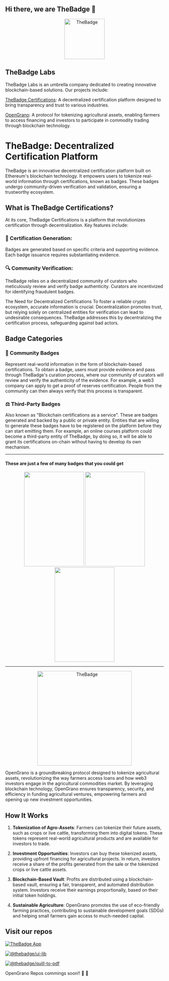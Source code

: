 ## Hi there, we are TheBadge 👋

<p align="center">
  <a href="https://thebadge.xyz">
    <img alt="TheBadge" src="https://www.thebadge.xyz/the_badge_icon.png" width="128">
  </a>
</p>

## TheBadge Labs
TheBadge Labs is an umbrella company dedicated to creating innovative blockchain-based solutions. Our projects include:

[TheBadge Certifications](#what-is-thebadge-certifications): A decentralized certification platform designed to bring transparency and trust to various industries.

[OpenGrano](#how-it-works): A protocol for tokenizing agricultural assets, enabling farmers to access financing and investors to participate in commodity trading through blockchain technology.

# TheBadge: Decentralized Certification Platform

TheBadge is an innovative decentralized certification platform built on Ethereum's blockchain technology. It empowers users to tokenize real-world information through certifications, known as badges. These badges undergo community-driven verification and validation, ensuring a trustworthy ecosystem.

## What is TheBadge Certifications?

At its core, TheBadge Certifications is a platform that revolutionizes certification through decentralization. Key features include:

### 📖 Certification Generation:
Badges are generated based on specific criteria and supporting evidence. Each badge issuance requires substantiating evidence.

### 🔍 Community Verification:
TheBadge relies on a decentralized community of curators who meticulously review and verify badge authenticity. Curators are incentivized for identifying fraudulent badges.

The Need for Decentralized Certifications
To foster a reliable crypto ecosystem, accurate information is crucial. Decentralization promotes trust, but relying solely on centralized entities for verification can lead to undesirable consequences. TheBadge addresses this by decentralizing the certification process, safeguarding against bad actors.

## Badge Categories

### 🤝 Community Badges

Represent real-world information in the form of blockchain-based certifications. To obtain a badge, users must provide evidence and pass through TheBadge's curation process, where our community of     curators will review and verify the authenticity of the evidence.
For example, a web3 company can apply to get a proof of reserves certification. People from the community can then always verify that this process is transparent.

### ⚖️ Third-Party Badges

Also known as "Blockchain certifications as a service". These are badges generated and backed by a public or private entity. Entities that are willing to generate these badges have to be registered on the platform before they can start emitting them.
For example, an online courses platform could become a third-party entity of TheBadge, by doing so, it will be able to grant its certifications on-chain without having to develop its own mechanism.

---


#### These are just a few of many badges that you could get

<div align="center">
  <img alt="decorative-image-1" loading="lazy" width="190" height="300" decoding="async" data-nimg="1" style="color:transparent" src="https://www.thebadge.xyz/_next/image?url=%2Fassets%2Fbadges%2Fen%2Fdiploma-cert.webp&w=640&q=75">
  <img alt="decorative-image-2" loading="lazy" width="190" height="300" decoding="async" data-nimg="1" style="color:transparent" src="https://www.thebadge.xyz/_next/image?url=%2Fassets%2Fbadges%2Fen%2Fiso-cert.webp&w=640&q=75">
  <img alt="decorative-image-3" loading="lazy" width="190" height="300" decoding="async" data-nimg="1" style="color:transparent" src="https://www.thebadge.xyz/_next/image?url=%2Fassets%2Fbadges%2Fen%2Fhowey-test.webp&w=640&q=75">
</div>

---


<p align="center" id="OpenGrano">
  <a href="https://thebadge.xyz">
    <img alt="TheBadge" src="https://opengrano.com/logo.svg" width="300">
  </a>
</p>

OpenGrano is a groundbreaking protocol designed to tokenize agricultural assets, revolutionizing the way farmers access loans and how web3 investors engage in the agricultural commodities market. By leveraging blockchain technology, OpenGrano ensures transparency, security, and efficiency in funding agricultural ventures, empowering farmers and opening up new investment opportunities.

## How It Works

1. **Tokenization of Agro-Assets**: Farmers can tokenize their future assets, such as crops or live cattle, transforming them into digital tokens. These tokens represent real-world agricultural products and are available for investors to trade.

2. **Investment Opportunities**: Investors can buy these tokenized assets, providing upfront financing for agricultural projects. In return, investors receive a share of the profits generated from the sale or the tokenized crops or live cattle assets.

3. **Blockchain-Based Vault**: Profits are distributed using a blockchain-based vault, ensuring a fair, transparent, and automated distribution system. Investors receive their earnings proportionally, based on their initial token holdings.

4. **Sustainable Agriculture**: OpenGrano promotes the use of eco-friendly farming practices, contributing to sustainable development goals (SDGs) and helping small farmers gain access to much-needed capital.


## Visit our repos 


[![TheBadge App](https://svg.bookmark.style/api?url=https://github.com/thebadge/thebadge-dapp&mode=dark&style=horizontal)](https://github.com/thebadge/thebadge-dapp)

[![@thebadge/ui-lib](https://svg.bookmark.style/api?url=https://github.com/thebadge/thebadge-ui-library&mode=dark&style=horizontal)](https://github.com/thebadge/thebadge-ui-library)

[![@thebadge/quill-to-pdf](https://svg.bookmark.style/api?url=https://github.com/thebadge/quill-to-pdf&mode=dark&style=horizontal)](https://github.com/thebadge/quill-to-pdf)

OpenGrano Repos commings soon!! 🌽 🚀

